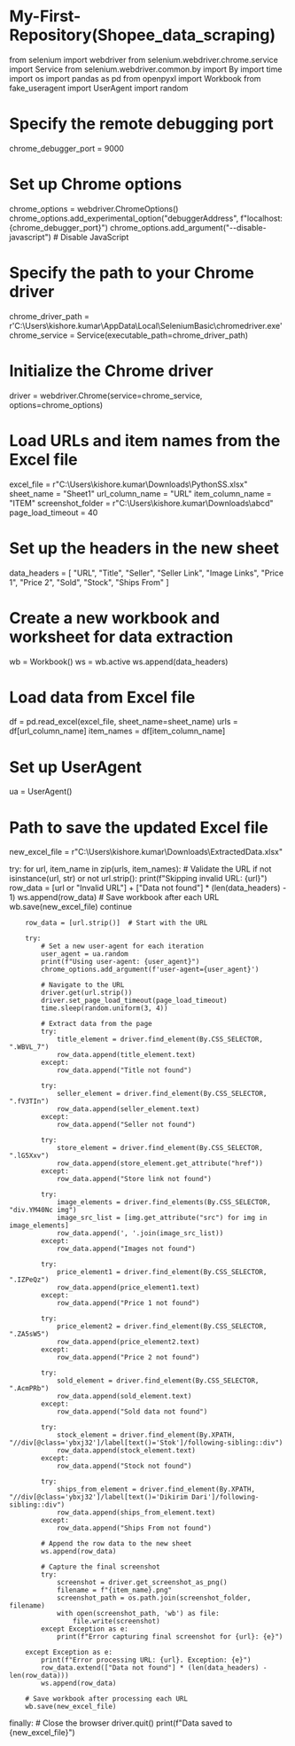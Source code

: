 # My-First-Repository(Shopee_data_scraping)
from selenium import webdriver
from selenium.webdriver.chrome.service import Service
from selenium.webdriver.common.by import By
import time
import os
import pandas as pd
from openpyxl import Workbook
from fake_useragent import UserAgent
import random

# Specify the remote debugging port
chrome_debugger_port = 9000

# Set up Chrome options
chrome_options = webdriver.ChromeOptions()
chrome_options.add_experimental_option("debuggerAddress", f"localhost:{chrome_debugger_port}")
chrome_options.add_argument("--disable-javascript")  # Disable JavaScript

# Specify the path to your Chrome driver
chrome_driver_path = r'C:\\Users\\kishore.kumar\\AppData\\Local\\SeleniumBasic\\chromedriver.exe'
chrome_service = Service(executable_path=chrome_driver_path)

# Initialize the Chrome driver
driver = webdriver.Chrome(service=chrome_service, options=chrome_options)

# Load URLs and item names from the Excel file
excel_file = r"C:\\Users\\kishore.kumar\\Downloads\\PythonSS.xlsx"
sheet_name = "Sheet1"
url_column_name = "URL"
item_column_name = "ITEM"
screenshot_folder = r"C:\\Users\\kishore.kumar\\Downloads\\abcd"
page_load_timeout = 40

# Set up the headers in the new sheet
data_headers = [
    "URL", "Title", "Seller", "Seller Link", "Image Links", "Price 1", "Price 2", "Sold", "Stock", "Ships From"
]

# Create a new workbook and worksheet for data extraction
wb = Workbook()
ws = wb.active
ws.append(data_headers)

# Load data from Excel file
df = pd.read_excel(excel_file, sheet_name=sheet_name)
urls = df[url_column_name]
item_names = df[item_column_name]

# Set up UserAgent
ua = UserAgent()

# Path to save the updated Excel file
new_excel_file = r"C:\\Users\\kishore.kumar\\Downloads\\ExtractedData.xlsx"

try:
    for url, item_name in zip(urls, item_names):
        # Validate the URL
        if not isinstance(url, str) or not url.strip():
            print(f"Skipping invalid URL: {url}")
            row_data = [url or "Invalid URL"] + ["Data not found"] * (len(data_headers) - 1)
            ws.append(row_data)
            # Save workbook after each URL
            wb.save(new_excel_file)
            continue

        row_data = [url.strip()]  # Start with the URL

        try:
            # Set a new user-agent for each iteration
            user_agent = ua.random
            print(f"Using user-agent: {user_agent}")
            chrome_options.add_argument(f'user-agent={user_agent}')

            # Navigate to the URL
            driver.get(url.strip())
            driver.set_page_load_timeout(page_load_timeout)
            time.sleep(random.uniform(3, 4))

            # Extract data from the page
            try:
                title_element = driver.find_element(By.CSS_SELECTOR, ".WBVL_7")
                row_data.append(title_element.text)
            except:
                row_data.append("Title not found")

            try:
                seller_element = driver.find_element(By.CSS_SELECTOR, ".fV3TIn")
                row_data.append(seller_element.text)
            except:
                row_data.append("Seller not found")

            try:
                store_element = driver.find_element(By.CSS_SELECTOR, ".lG5Xxv")
                row_data.append(store_element.get_attribute("href"))
            except:
                row_data.append("Store link not found")

            try:
                image_elements = driver.find_elements(By.CSS_SELECTOR, "div.YM40Nc img")
                image_src_list = [img.get_attribute("src") for img in image_elements]
                row_data.append(', '.join(image_src_list))
            except:
                row_data.append("Images not found")

            try:
                price_element1 = driver.find_element(By.CSS_SELECTOR, ".IZPeQz")
                row_data.append(price_element1.text)
            except:
                row_data.append("Price 1 not found")

            try:
                price_element2 = driver.find_element(By.CSS_SELECTOR, ".ZA5sW5")
                row_data.append(price_element2.text)
            except:
                row_data.append("Price 2 not found")

            try:
                sold_element = driver.find_element(By.CSS_SELECTOR, ".AcmPRb")
                row_data.append(sold_element.text)
            except:
                row_data.append("Sold data not found")

            try:
                stock_element = driver.find_element(By.XPATH, "//div[@class='ybxj32']/label[text()='Stok']/following-sibling::div")
                row_data.append(stock_element.text)
            except:
                row_data.append("Stock not found")

            try:
                ships_from_element = driver.find_element(By.XPATH, "//div[@class='ybxj32']/label[text()='Dikirim Dari']/following-sibling::div")
                row_data.append(ships_from_element.text)
            except:
                row_data.append("Ships From not found")

            # Append the row data to the new sheet
            ws.append(row_data)

            # Capture the final screenshot
            try:
                screenshot = driver.get_screenshot_as_png()
                filename = f"{item_name}.png"
                screenshot_path = os.path.join(screenshot_folder, filename)
                with open(screenshot_path, 'wb') as file:
                    file.write(screenshot)
            except Exception as e:
                print(f"Error capturing final screenshot for {url}: {e}")

        except Exception as e:
            print(f"Error processing URL: {url}. Exception: {e}")
            row_data.extend(["Data not found"] * (len(data_headers) - len(row_data)))
            ws.append(row_data)

        # Save workbook after processing each URL
        wb.save(new_excel_file)

finally:
    # Close the browser
    driver.quit()
    print(f"Data saved to {new_excel_file}")
